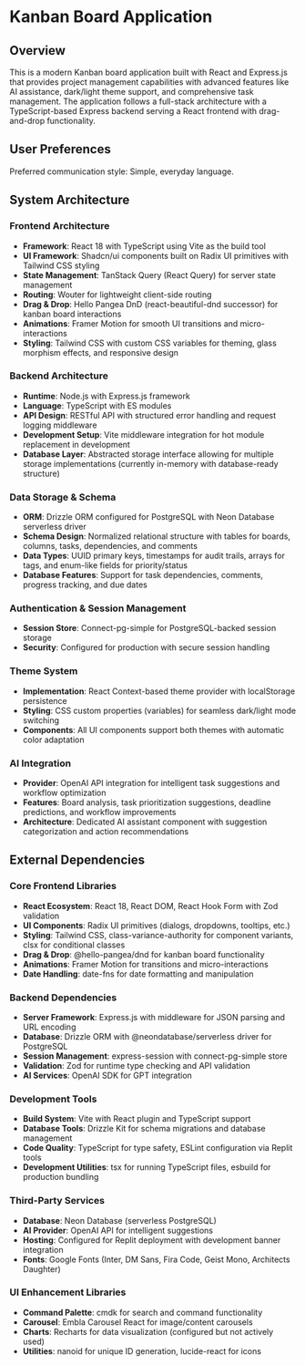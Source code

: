 # Kanban Board Application

## Overview

This is a modern Kanban board application built with React and Express.js that provides project management capabilities with advanced features like AI assistance, dark/light theme support, and comprehensive task management. The application follows a full-stack architecture with a TypeScript-based Express backend serving a React frontend with drag-and-drop functionality.

## User Preferences

Preferred communication style: Simple, everyday language.

## System Architecture

### Frontend Architecture
- **Framework**: React 18 with TypeScript using Vite as the build tool
- **UI Framework**: Shadcn/ui components built on Radix UI primitives with Tailwind CSS styling
- **State Management**: TanStack Query (React Query) for server state management
- **Routing**: Wouter for lightweight client-side routing
- **Drag & Drop**: Hello Pangea DnD (react-beautiful-dnd successor) for kanban board interactions
- **Animations**: Framer Motion for smooth UI transitions and micro-interactions
- **Styling**: Tailwind CSS with custom CSS variables for theming, glass morphism effects, and responsive design

### Backend Architecture
- **Runtime**: Node.js with Express.js framework
- **Language**: TypeScript with ES modules
- **API Design**: RESTful API with structured error handling and request logging middleware
- **Development Setup**: Vite middleware integration for hot module replacement in development
- **Database Layer**: Abstracted storage interface allowing for multiple storage implementations (currently in-memory with database-ready structure)

### Data Storage & Schema
- **ORM**: Drizzle ORM configured for PostgreSQL with Neon Database serverless driver
- **Schema Design**: Normalized relational structure with tables for boards, columns, tasks, dependencies, and comments
- **Data Types**: UUID primary keys, timestamps for audit trails, arrays for tags, and enum-like fields for priority/status
- **Database Features**: Support for task dependencies, comments, progress tracking, and due dates

### Authentication & Session Management
- **Session Store**: Connect-pg-simple for PostgreSQL-backed session storage
- **Security**: Configured for production with secure session handling

### Theme System
- **Implementation**: React Context-based theme provider with localStorage persistence
- **Styling**: CSS custom properties (variables) for seamless dark/light mode switching
- **Components**: All UI components support both themes with automatic color adaptation

### AI Integration
- **Provider**: OpenAI API integration for intelligent task suggestions and workflow optimization
- **Features**: Board analysis, task prioritization suggestions, deadline predictions, and workflow improvements
- **Architecture**: Dedicated AI assistant component with suggestion categorization and action recommendations

## External Dependencies

### Core Frontend Libraries
- **React Ecosystem**: React 18, React DOM, React Hook Form with Zod validation
- **UI Components**: Radix UI primitives (dialogs, dropdowns, tooltips, etc.)
- **Styling**: Tailwind CSS, class-variance-authority for component variants, clsx for conditional classes
- **Drag & Drop**: @hello-pangea/dnd for kanban board functionality
- **Animations**: Framer Motion for transitions and micro-interactions
- **Date Handling**: date-fns for date formatting and manipulation

### Backend Dependencies
- **Server Framework**: Express.js with middleware for JSON parsing and URL encoding
- **Database**: Drizzle ORM with @neondatabase/serverless driver for PostgreSQL
- **Session Management**: express-session with connect-pg-simple store
- **Validation**: Zod for runtime type checking and API validation
- **AI Services**: OpenAI SDK for GPT integration

### Development Tools
- **Build System**: Vite with React plugin and TypeScript support
- **Database Tools**: Drizzle Kit for schema migrations and database management
- **Code Quality**: TypeScript for type safety, ESLint configuration via Replit tools
- **Development Utilities**: tsx for running TypeScript files, esbuild for production bundling

### Third-Party Services
- **Database**: Neon Database (serverless PostgreSQL)
- **AI Provider**: OpenAI API for intelligent suggestions
- **Hosting**: Configured for Replit deployment with development banner integration
- **Fonts**: Google Fonts (Inter, DM Sans, Fira Code, Geist Mono, Architects Daughter)

### UI Enhancement Libraries
- **Command Palette**: cmdk for search and command functionality
- **Carousel**: Embla Carousel React for image/content carousels
- **Charts**: Recharts for data visualization (configured but not actively used)
- **Utilities**: nanoid for unique ID generation, lucide-react for icons